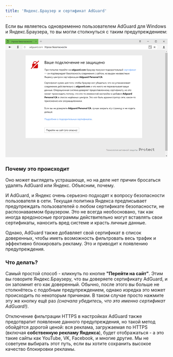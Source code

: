 ```yaml
---
title: 'Яндекс.Браузер и сертификат AdGuard'
---
```


Если вы являетесь одновременно пользователем AdGuard для Windows и Яндекс.Браузера, то вы могли столкнуться с таким предупреждением:

![](yandex-cert-ru.png)

### Почему это происходит

Оно может выглядеть устрашающе, но на деле нет причин бросаться удалять AdGuard или Яндекс. Объясним, почему.

И AdGuard, и Яндекс очень серьезно подходят к вопросу безопасности пользователя в сети. Текущая политика Яндекса предписывает предупреждать пользователей о любом сертификате безопасности, не распознаваемом браузером. Это не всегда необосновано, так как иногда вредоносные программы действительно могут вставлять свои сертификаты, наносить вред системе и красть личные данные.

Однако, AdGuard также добавляет свой сертификат в список доверенных, чтобы иметь возможность фильтровать весь трафик и эффективно блокировать рекламу. Это и приводит к появлению предупреждения.

### Что делать?

Самый простой способ - кликнуть по кнопке **"Перейти на сайт"**. Этим вы говорите Яндекс.Браузеру, что вы доверяете сертификату AdGuard, и он запомнит его как доверенный. Обычно, после этого вы больше не столкнётесь с подобным предупреждением, однако изредка это может происходить по некоторым причинам. В таком случае просто нажмите эту же кнопку ещё раз *(сначала убедитесь, что это именно сертификат AdGuard!)*.

Отключение фильтрации HTTPS в настройках AdGuard также предотвратит появление данного предупреждения, но такой метод обойдётся дорогой ценой: вся реклама, загружаемая по HTTPS (включая **собственную рекламу Яндекса**), будет отображаться - а это такие сайты как YouTube, VK, Facebook, и многие другие. Мы не советуем выбирать этот путь, если вы хотите сохранить высокое качество блокировки рекламы.
